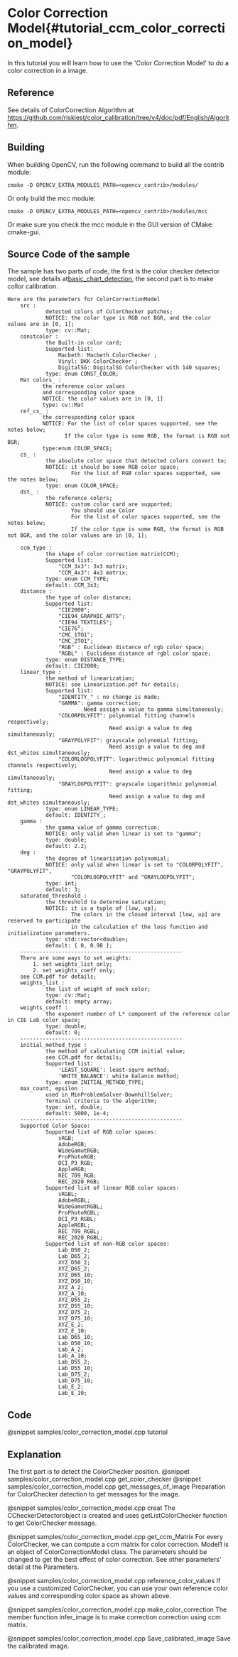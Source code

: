 Color Correction Model{#tutorial_ccm_color_correction_model}
===========================

In this tutorial you will learn how to use the 'Color Correction Model' to do a color correction in a image.

Reference
----

See details of ColorCorrection Algorithm at https://github.com/riskiest/color_calibration/tree/v4/doc/pdf/English/Algorithm.

Building
----

When building OpenCV, run the following command to build all the contrib module:

```make
cmake -D OPENCV_EXTRA_MODULES_PATH=<opencv_contrib>/modules/
```

Or only build the mcc module:

```make
cmake -D OPENCV_EXTRA_MODULES_PATH=<opencv_contrib>/modules/mcc
```

Or make sure you check the mcc module in the GUI version of CMake: cmake-gui.

Source Code of the sample
-----------

The sample has two parts of code, the first is the color checker detector model, see details at[basic_chart_detection](https://github.com/opencv/opencv_contrib/tree/master/modules/mcc/tutorials/basic_chart_detection), the second part is to make collor calibration.

```
Here are the parameters for ColorCorrectionModel
    src :
            detected colors of ColorChecker patches;
            NOTICE: the color type is RGB not BGR, and the color values are in [0, 1];
            type: cv::Mat;
    constcolor :
            the Built-in color card;
            Supported list:
                Macbeth: Macbeth ColorChecker ;
                Vinyl: DKK ColorChecker ;
                DigitalSG: DigitalSG ColorChecker with 140 squares;
            type: enum CONST_COLOR;
    Mat colors_ :
           the reference color values
           and corresponding color space
           NOTICE: the color values are in [0, 1]
           type: cv::Mat
    ref_cs_ :
           the corresponding color space
           NOTICE: For the list of color spaces supported, see the notes below;
                  If the color type is some RGB, the format is RGB not BGR;
           type:enum COLOR_SPACE;
    cs_ :
            the absolute color space that detected colors convert to;
            NOTICE: it should be some RGB color space;
                    For the list of RGB color spaces supported, see the notes below;
            type: enum COLOR_SPACE;
    dst_ :
            the reference colors;
            NOTICE: custom color card are supported;
                    You should use Color
                    For the list of color spaces supported, see the notes below;
                    If the color type is some RGB, the format is RGB not BGR, and the color values are in [0, 1];

    ccm_type :
            the shape of color correction matrix(CCM);
            Supported list:
                "CCM_3x3": 3x3 matrix;
                "CCM_4x3": 4x3 matrix;
            type: enum CCM_TYPE;
            default: CCM_3x3;
    distance :
            the type of color distance;
            Supported list:
                "CIE2000";
                "CIE94_GRAPHIC_ARTS";
                "CIE94_TEXTILES";
                "CIE76";
                "CMC_1TO1";
                "CMC_2TO1";
                "RGB" : Euclidean distance of rgb color space;
                "RGBL" : Euclidean distance of rgbl color space;
            type: enum DISTANCE_TYPE;
            default: CIE2000;
    linear_type :
            the method of linearization;
            NOTICE: see Linearization.pdf for details;
            Supported list:
                "IDENTITY_" : no change is made;
                "GAMMA": gamma correction;
                        Need assign a value to gamma simultaneously;
                "COLORPOLYFIT": polynomial fitting channels respectively;
                                Need assign a value to deg simultaneously;
                "GRAYPOLYFIT": grayscale polynomial fitting;
                                Need assign a value to deg and dst_whites simultaneously;
                "COLORLOGPOLYFIT": logarithmic polynomial fitting channels respectively;
                                Need assign a value to deg simultaneously;
                "GRAYLOGPOLYFIT": grayscale Logarithmic polynomial fitting;
                                Need assign a value to deg and dst_whites simultaneously;
            type: enum LINEAR_TYPE;
            default: IDENTITY_;
    gamma :
            the gamma value of gamma correction;
            NOTICE: only valid when linear is set to "gamma";
            type: double;
            default: 2.2;
    deg :
            the degree of linearization polynomial;
            NOTICE: only valid when linear is set to "COLORPOLYFIT", "GRAYPOLYFIT",
                    "COLORLOGPOLYFIT" and "GRAYLOGPOLYFIT";
            type: int;
            default: 3;
    saturated_threshold :
            the threshold to determine saturation;
            NOTICE: it is a tuple of [low, up];
                    The colors in the closed interval [low, up] are reserved to participate
                    in the calculation of the loss function and initialization parameters.
            type: std::vector<double>;
            default: { 0, 0.98 };
    ---------------------------------------------------
    There are some ways to set weights:
        1. set weights_list only;
        2. set weights_coeff only;
    see CCM.pdf for details;
    weights_list :
            the list of weight of each color;
            type: cv::Mat;
            default: empty array;
    weights_coeff :
            the exponent number of L* component of the reference color in CIE Lab color space;
            type: double;
            default: 0;
    ---------------------------------------------------
    initial_method_type :
            the method of calculating CCM initial value;
            see CCM.pdf for details;
            Supported list:
                'LEAST_SQUARE': least-squre method;
                'WHITE_BALANCE': white balance method;
            type: enum INITIAL_METHOD_TYPE;
    max_count, epsilon :
            used in MinProblemSolver-DownhillSolver;
            Terminal criteria to the algorithm;
            type: int, double;
            default: 5000, 1e-4;
    ---------------------------------------------------
    Supported Color Space:
            Supported list of RGB color spaces:
                sRGB;
                AdobeRGB;
                WideGamutRGB;
                ProPhotoRGB;
                DCI_P3_RGB;
                AppleRGB;
                REC_709_RGB;
                REC_2020_RGB;
            Supported list of linear RGB color spaces:
                sRGBL;
                AdobeRGBL;
                WideGamutRGBL;
                ProPhotoRGBL;
                DCI_P3_RGBL;
                AppleRGBL;
                REC_709_RGBL;
                REC_2020_RGBL;
            Supported list of non-RGB color spaces:
                Lab_D50_2;
                Lab_D65_2;
                XYZ_D50_2;
                XYZ_D65_2;
                XYZ_D65_10;
                XYZ_D50_10;
                XYZ_A_2;
                XYZ_A_10;
                XYZ_D55_2;
                XYZ_D55_10;
                XYZ_D75_2;
                XYZ_D75_10;
                XYZ_E_2;
                XYZ_E_10;
                Lab_D65_10;
                Lab_D50_10;
                Lab_A_2;
                Lab_A_10;
                Lab_D55_2;
                Lab_D55_10;
                Lab_D75_2;
                Lab_D75_10;
                Lab_E_2;
                Lab_E_10;
```


## Code

@snippet samples/color_correction_model.cpp tutorial

## Explanation

The first part is to detect the ColorChecker position.
@snippet samples/color_correction_model.cpp get_color_checker
@snippet samples/color_correction_model.cpp get_messages_of_image
Preparation for ColorChecker detection to get messages for the image.

@snippet samples/color_correction_model.cpp creat
The CCheckerDetectorobject is created and uses getListColorChecker function to get ColorChecker message.

@snippet samples/color_correction_model.cpp get_ccm_Matrix
For every ColorChecker, we can compute a ccm matrix for color correction. Model1 is an object of ColorCorrectionModel class. The parameters should be changed to get the best effect of color correction. See other parameters' detail at the Parameters.

@snippet samples/color_correction_model.cpp reference_color_values
If you use a customized ColorChecker, you can use your own reference color values and corresponding color space as shown above.

@snippet samples/color_correction_model.cpp make_color_correction
The member function infer_image is to make correction correction using ccm matrix.

@snippet samples/color_correction_model.cpp Save_calibrated_image
Save the calibrated image.